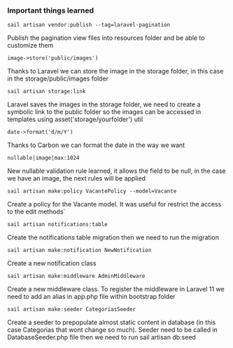 ### Important things learned

`sail artisan vendor:publish --tag=laravel-pagination`

Publish the pagination view files into resources folder and be able to customize them

`image->store('public/images')`

Thanks to Laravel we can store the image in the storage folder, in this case in the storage/public/images folder

`sail artisan storage:link`

Laravel saves the images in the storage folder, we need to create a symbolic link to the public folder so the images can be accessed in templates using asset('storage/yourfolder') util

`date->format('d/m/Y')`

Thanks to Carbon we can format the date in the way we want

`nullable|image|max:1024`

New nullable validation rule learned, it allows the field to be null, in the case we have an image, the next rules will be applied

`sail artisan make:policy VacantePolicy --model=Vacante`

Create a policy for the Vacante model. It was useful for restrict the access to the edit methods`

`sail artisan notifications:table`

Create the notifications table migration then we need to run the migration

`sail artisan make:notification NewNotification`

Create a new notification class

`sail artisan make:middleware AdminMiddleware`

Create a new middleware class. To register the middleware in Laravel 11 we need to add an alias in app.php file within bootstrap folder

`sail artisan make:seeder CategoriasSeeder`

Create a seeder to prepopulate almost static content in database (in this case Categorias that wont change so much). Seeder need to be called in DatabaseSeeder.php file then we need to run sail artisan db:seed

